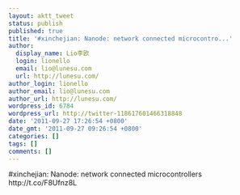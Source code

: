 ```yaml
---
layout: aktt_tweet
status: publish
published: true
title: '#xinchejian: Nanode: network connected microcontro...'
author:
  display_name: Lio李欧
  login: lionello
  email: lio@lunesu.com
  url: http://lunesu.com/
author_login: lionello
author_email: lio@lunesu.com
author_url: http://lunesu.com/
wordpress_id: 6784
wordpress_url: http://twitter-118617601466318848
date: '2011-09-27 17:26:54 +0800'
date_gmt: '2011-09-27 09:26:54 +0800'
categories: []
tags: []
comments: []
---
```

<p>#xinchejian: Nanode: network connected microcontrollers http:&#47;&#47;t.co&#47;F8Ufnz8L</p>
